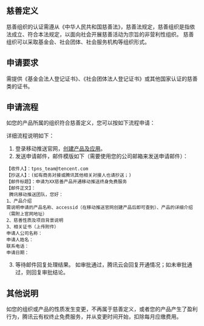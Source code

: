 ## 慈善定义

慈善组织的认证需遵从《中华人民共和国慈善法》，慈善法规定，慈善组织是指依法成立、符合本法规定，以面向社会开展慈善活动为宗旨的非营利性组织。 慈善组织可以采取基金会、社会团体、社会服务机构等组织形式。

## 申请要求

需提供《基金会法人登记证书》、《社会团体法人登记证书》或其他国家认证的慈善类的证书。

## 申请流程

如您的产品所属的组织符合慈善定义，您可以按如下流程申请：

详细流程说明如下：
1. 登录移动推送官网，[创建产品及应用](https://cloud.tencent.com/document/product/548/37241)。
2. 发送申请邮件，邮件模版如下（需要使用您的公司邮箱来发送申请邮件）：
```plaintext
【收件人】：tpns_team@tencent.com
【抄送人】：(如有商务对接或腾讯其他相关对接人也请抄送；)
【邮件标题】：申请为XX慈善产品开通移动推送终身免费服务
【邮件正文】：
 腾讯移动推送团队，您好：
1、产品介绍
需说明申请的产品名称、accessid（在移动推送官网创建产品后即可查到）、产品的详细介绍（需附上官网地址）
2、慈善性质及项目背景说明
3、相关证书（上传附件）
申请人公司名称：
申请人姓名：
联系电话：
申请日期：
```
3. 等待邮件回复处理结果。
如审批通过，腾讯云会回复开通情况；如未审批通过，则回复审批结论。

## 其他说明

如您的组织或产品的性质发生变更，不再属于慈善定义，或者您的产品产生了盈利行为，腾讯云有权终止免费服务，并从变更时间开始，扣除每月应缴费用。
